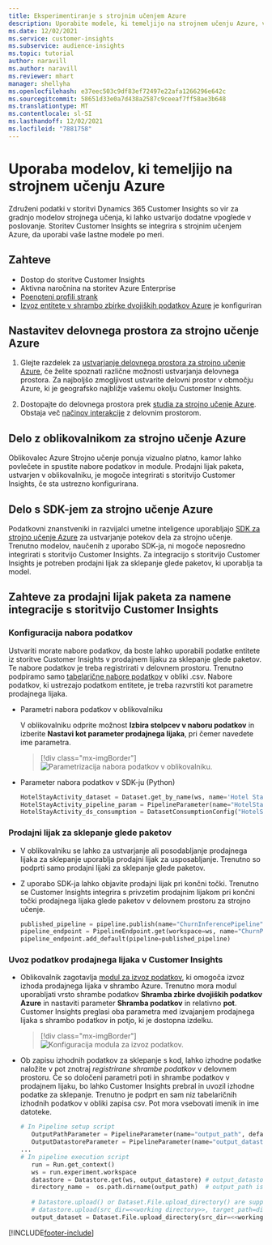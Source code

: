 ```yaml
---
title: Eksperimentiranje s strojnim učenjem Azure
description: Uporabite modele, ki temeljijo na strojnem učenju Azure, v storitvi Dynamics 365 Customer Insights.
ms.date: 12/02/2021
ms.service: customer-insights
ms.subservice: audience-insights
ms.topic: tutorial
author: naravill
ms.author: naravill
ms.reviewer: mhart
manager: shellyha
ms.openlocfilehash: e37eec503c9df83ef72497e22afa1266296e642c
ms.sourcegitcommit: 58651d33e0a7d438a2587c9ceeaf7ff58ae3b648
ms.translationtype: MT
ms.contentlocale: sl-SI
ms.lasthandoff: 12/02/2021
ms.locfileid: "7881758"
---
```

# <a name="use-azure-machine-learning-based-models"></a>Uporaba modelov, ki temeljijo na strojnem učenju Azure

Združeni podatki v storitvi Dynamics 365 Customer Insights so vir za gradnjo modelov strojnega učenja, ki lahko ustvarijo dodatne vpoglede v poslovanje. Storitev Customer Insights se integrira s strojnim učenjem Azure, da uporabi vaše lastne modele po meri.

## <a name="prerequisites"></a>Zahteve

- Dostop do storitve Customer Insights
- Aktivna naročnina na storitev Azure Enterprise
- [Poenoteni profili strank](data-unification.md)
- [Izvoz entitete v shrambo zbirke dvojiških podatkov Azure](export-azure-blob-storage.md) je konfiguriran

## <a name="set-up-azure-machine-learning-workspace"></a>Nastavitev delovnega prostora za strojno učenje Azure

1. Glejte razdelek za [ustvarjanje delovnega prostora za strojno učenje Azure](/azure/machine-learning/concept-workspace#-create-a-workspace), če želite spoznati različne možnosti ustvarjanja delovnega prostora. Za najboljšo zmogljivost ustvarite delovni prostor v območju Azure, ki je geografsko najbližje vašemu okolju Customer Insights.

1. Dostopajte do delovnega prostora prek [studia za strojno učenje Azure](https://ml.azure.com/). Obstaja več [načinov interakcije](/azure/machine-learning/concept-workspace#tools-for-workspace-interaction) z delovnim prostorom.

## <a name="work-with-azure-machine-learning-designer"></a>Delo z oblikovalnikom za strojno učenje Azure

Oblikovalec Azure Strojno učenje ponuja vizualno platno, kamor lahko povlečete in spustite nabore podatkov in module. Prodajni lijak paketa, ustvarjen v oblikovalniku, je mogoče integrirati s storitvijo Customer Insights, če sta ustrezno konfigurirana. 
   
## <a name="working-with-azure-machine-learning-sdk"></a>Delo s SDK-jem za strojno učenje Azure

Podatkovni znanstveniki in razvijalci umetne inteligence uporabljajo [SDK za strojno učenje Azure](/python/api/overview/azure/ml/?preserve-view=true&view=azure-ml-py) za ustvarjanje potekov dela za strojno učenje. Trenutno modelov, naučenih z uporabo SDK-ja, ni mogoče neposredno integrirati s storitvijo Customer Insights. Za integracijo s storitvijo Customer Insights je potreben prodajni lijak za sklepanje glede paketov, ki uporablja ta model.

## <a name="batch-pipeline-requirements-to-integrate-with-customer-insights"></a>Zahteve za prodajni lijak paketa za namene integracije s storitvijo Customer Insights

### <a name="dataset-configuration"></a>Konfiguracija nabora podatkov

Ustvariti morate nabore podatkov, da boste lahko uporabili podatke entitete iz storitve Customer Insights v prodajnem lijaku za sklepanje glede paketov. Te nabore podatkov je treba registrirati v delovnem prostoru. Trenutno podpiramo samo [tabelarične nabore podatkov](/azure/machine-learning/how-to-create-register-datasets#tabulardataset) v obliki .csv. Nabore podatkov, ki ustrezajo podatkom entitete, je treba razvrstiti kot parametre prodajnega lijaka.
   
* Parametri nabora podatkov v oblikovalniku
   
     V oblikovalniku odprite možnost **Izbira stolpcev v naboru podatkov** in izberite **Nastavi kot parameter prodajnega lijaka**, pri čemer navedete ime parametra.

     > [!div class="mx-imgBorder"]
     > ![Parametrizacija nabora podatkov v oblikovalniku.](media/intelligence-designer-dataset-parameters.png "Razvrstitev parametrov nabora podatkov v oblikovalniku")
   
* Parameter nabora podatkov v SDK-ju (Python)
   
   ```python
   HotelStayActivity_dataset = Dataset.get_by_name(ws, name='Hotel Stay Activity Data')
   HotelStayActivity_pipeline_param = PipelineParameter(name="HotelStayActivity_pipeline_param", default_value=HotelStayActivity_dataset)
   HotelStayActivity_ds_consumption = DatasetConsumptionConfig("HotelStayActivity_dataset", HotelStayActivity_pipeline_param)
   ```

### <a name="batch-inference-pipeline"></a>Prodajni lijak za sklepanje glede paketov
  
* V oblikovalniku se lahko za ustvarjanje ali posodabljanje prodajnega lijaka za sklepanje uporablja prodajni lijak za usposabljanje. Trenutno so podprti samo prodajni lijaki za sklepanje glede paketov.

* Z uporabo SDK-ja lahko objavite prodajni lijak pri končni točki. Trenutno se Customer Insights integrira s privzetim prodajnim lijakom pri končni točki prodajnega lijaka glede paketov v delovnem prostoru za strojno učenje.
   
   ```python
   published_pipeline = pipeline.publish(name="ChurnInferencePipeline", description="Published Churn Inference pipeline")
   pipeline_endpoint = PipelineEndpoint.get(workspace=ws, name="ChurnPipelineEndpoint") 
   pipeline_endpoint.add_default(pipeline=published_pipeline)
   ```

### <a name="import-pipeline-data-into-customer-insights"></a>Uvoz podatkov prodajnega lijaka v Customer Insights

* Oblikovalnik zagotavlja [modul za izvoz podatkov](/azure/machine-learning/algorithm-module-reference/export-data), ki omogoča izvoz izhoda prodajnega lijaka v shrambo Azure. Trenutno mora modul uporabljati vrsto shrambe podatkov **Shramba zbirke dvojiških podatkov Azure** in nastaviti parameter **Shramba podatkov** in relativno **pot**. Customer Insights preglasi oba parametra med izvajanjem prodajnega lijaka s shrambo podatkov in potjo, ki je dostopna izdelku.
   > [!div class="mx-imgBorder"]
   > ![Konfiguracija modula za izvoz podatkov.](media/intelligence-designer-importdata.png "Konfiguracija modula za izvoz podatkov")
   
* Ob zapisu izhodnih podatkov za sklepanje s kod, lahko izhodne podatke naložite v pot znotraj *registrirane shrambe podatkov* v delovnem prostoru. Če so določeni parametri poti in shrambe podatkov v prodajnem lijaku, bo lahko Customer Insights prebral in uvozil izhodne podatke za sklepanje. Trenutno je podprt en sam niz tabelaričnih izhodnih podatkov v obliki zapisa csv. Pot mora vsebovati imenik in ime datoteke.

   ```python
   # In Pipeline setup script
      OutputPathParameter = PipelineParameter(name="output_path", default_value="HotelChurnOutput/HotelChurnOutput.csv")
      OutputDatastoreParameter = PipelineParameter(name="output_datastore", default_value="workspaceblobstore")
   ...
   # In pipeline execution script
      run = Run.get_context()
      ws = run.experiment.workspace
      datastore = Datastore.get(ws, output_datastore) # output_datastore is parameterized
      directory_name =  os.path.dirname(output_path)  # output_path is parameterized.
      
      # Datastore.upload() or Dataset.File.upload_directory() are supported methods to uplaod the data
      # datastore.upload(src_dir=<<working directory>>, target_path=directory_name, overwrite=False, show_progress=True)
      output_dataset = Dataset.File.upload_directory(src_dir=<<working directory>>, target = (datastore, directory_name)) # Remove trailing "/" from directory_name
   ```


[!INCLUDE[footer-include](../includes/footer-banner.md)]